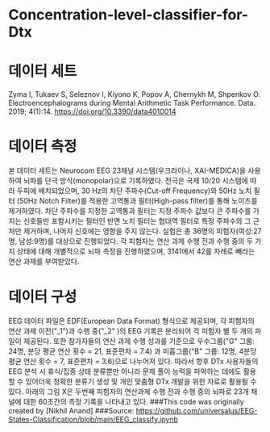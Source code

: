 # Concentration-level-classifier-for-Dtx
# 데이터 세트
Zyma I, Tukaev S, Seleznov I, Kiyono K, Popov A, Chernykh M, Shpenkov O. Electroencephalograms during Mental Arithmetic Task Performance. Data. 2019; 4(1):14. https://doi.org/10.3390/data4010014
# 데이터 측정
본 데이터 세트는 Neurocom EEG 23채널 시스템(우크라이나, XAI-MEDICA)을 사용하여 뇌파를 단극 방식(monopolar)으로 기록하였다. 전극은 국제 10/20 시스템에 따라 두피에 배치되었으며, 30 Hz의 차단 주파수(Cut-off Frequency)와 50Hz 노치 필터 (50Hz Notch Filter)를 적용한 고역통과 필터(High-pass filter)를 통해 노이즈를 제거하였다. 차단 주파수를 지정한 고역통과 필터는 지정 주파수 값보다 큰 주파수를 가지는 신호들만 포함시키는 필터인 반면 노치 필터는 협대역 필터로 특정 주파수와 그 근처만 제거하며, 나머지 신호에는 영향을 주지 않는다. 실험은 총 36명의 피험자(여성:27명, 남성:9명)를 대상으로 진행되었다. 각 피험자는 연산 과제 수행 전과 수행 중의 두 가지 상태에 대해 개별적으로 뇌파 측정을 진행하였으며, 3141에서 42를 차례로 빼라는 연산 과제를 부여받았다.
# 데이터 구성
EEG 데이터 파일은 EDF(European Data Format) 형식으로 제공되며, 각 피험자의 연산 과제 이전("_1")과 수행 중("_2" )의 EEG 기록은 분리되어 각 피험자 별 두 개의 파일이 제공된다. 또한 참가자들의 연산 과제 수행 성과를 기준으로 우수그룹("G" 그룹: 24명, 분당 평균 연산 횟수 = 21, 표준편차 = 7.4) 과 미흡그룹("B" 그룹: 12명, 4분당 평균 연산 횟수 = 7, 표준편차 = 3.6)으로 나누어져 있다. 따라서 향후 DTx 사용자들의 EEG 분석 시 휴식/집중 상태 분류뿐만 아니라 문제 풀이 능력을 파악하는 데에도 활용할 수 있어더욱 정확한 분류기 생성 및 개인 맞춤형 DTx 개발을 위한 자료로 활용될 수 있다. 아래의 그림 X은 두번째 피험자의 연산과제 수행 전과 수행 중의 뇌파로 23개 채널에 대한 60초간의 측정 기록을 나타내고 있다. 
###This code was originally created by [Nikhil Anand]
###Source: https://github.com/universalus/EEG-States-Classification/blob/main/EEG_classify.ipynb
